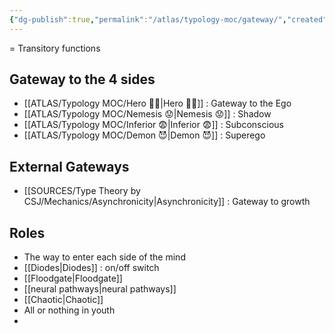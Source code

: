 ```yaml
---
{"dg-publish":true,"permalink":"/atlas/typology-moc/gateway/","created":"","updated":""}
---
```



= Transitory functions 

## Gateway to the 4 sides
- [[ATLAS/Typology MOC/Hero 🦸‍♂️\|Hero 🦸‍♂️]] : Gateway to the Ego 
- [[ATLAS/Typology MOC/Nemesis 😟\|Nemesis 😟]] : Shadow 
- [[ATLAS/Typology MOC/Inferior 😨\|Inferior 😨]] : Subconscious
- [[ATLAS/Typology MOC/Demon 😈\|Demon 😈]] : Superego

## External Gateways
- [[SOURCES/Type Theory by CSJ/Mechanics/Asynchronicity\|Asynchronicity]] : Gateway to growth 

## Roles
- The way to enter each side of the mind
- [[Diodes\|Diodes]] : on/off switch
- [[Floodgate\|Floodgate]]
- [[neural pathways\|neural pathways]] 
- [[Chaotic\|Chaotic]]
- All or nothing in youth 
- 
